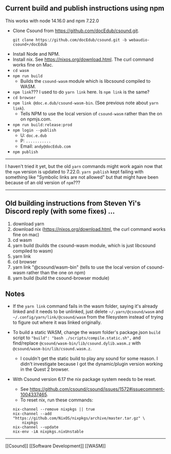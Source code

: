 ## Current build and publish instructions using npm
This works with node 14.16.0 and npm 7.22.0
- Clone Csound from https://github.com/docEdub/csound.git.
	```
	git clone https://github.com/docEdub/csound.git -b webaudio-csound+/docEdub
	```
- Install Node and NPM.
- Install nix. See https://nixos.org/download.html. The curl command works fine on Mac.
- `cd wasm`
- `npm run build`
	- Builds the `csound-wasm` module which is libcsound compiled to WASM.
- `npm link`??? I used to do `yarn link` here. Is `npm link` is the same?
- `cd browser`
- `npm link @doc.e.dub/csound-wasm-bin`. (See previous note about `yarn link`).
	- Tells NPM to use the local version of `csound-wasm` rather than the on on npmjs.com.
- `npm run build:release:prod`
- `npm login --publish`
	- U: `doc.e.dub`
	- P: `...........`
	- Email: `andy@docEdub.com`
- `npm publish`

---

I haven't tried it yet, but the old `yarn` commands might work again now that the `npm` version is updated to 7.22.0. `yarn publish` kept failing with something like "Symbolic links are not allowed" but that might have been because of an old version of `npm`???

---

## Old building instructions from Steven Yi's Discord reply (with some fixes) ...
1. download yarn
2. download nix (https://nixos.org/download.html, the curl command works fine on mac)
3. cd wasm
4. yarn build (builds the csound-wasm module, which is just libcsound compiled to wasm)
5. yarn link
6. cd browser
7. yarn link "@csound/wasm-bin" (tells to use the local version of csound-wasm rather than the one on npm)
8. yarn build (build the csound-browser module)

## Notes

- If the `yarn link` command fails in the wasm folder, saying it's already linked and it needs to be unlinked, just delete `~/.yarn/@csound/wasm` and `~/.config/yarn/link/@csound/wasm` from the filesystem instead of trying to figure out where it was linked originally.

- To build a static WASM, change the wasm folder's package.json `build` script to `"build": "bash ./scripts/compile.static.sh",` and find/replace `@csound/wasm-bin/lib/csound.dylib.wasm.z` with `@csound/wasm-bin/lib/csound.wasm.z`.
	- I couldn't get the static build to play any sound for some reason. I didn't investigate because I got the dynamic/plugin version working in the Quest 2 browser.

- With Csound version 6.17 the nix package system needs to be reset.
	- See https://github.com/csound/csound/issues/1572#issuecomment-1004337465.
	- To reset nix, run these commands:
	```
	nix-channel --remove nixpkgs || true
	nix-channel --add "https://github.com/NixOS/nixpkgs/archive/master.tar.gz" \
		nixpkgs
	nix-channel --update
	nix-env -iA nixpkgs.nixUnstable
	```
---

[[Csound]]
[[Software Development]]
[[WASM]]